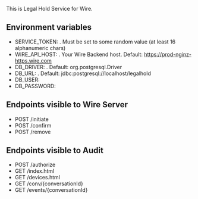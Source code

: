 This is Legal Hold Service for Wire.

## Environment variables
- SERVICE_TOKEN: <mandatory>. Must be set to some random value (at least 16 alphanumeric chars)
- WIRE_API_HOST: <optional>. Your Wire Backend host. Default: https://prod-nginz-https.wire.com
- DB_DRIVER: <optional>. Default: org.postgresql.Driver
- DB_URL: <mandatory>. Default: jdbc:postgresql://localhost/legalhold
- DB_USER:
- DB_PASSWORD:

## Endpoints visible to Wire Server
- POST    /initiate
- POST    /confirm
- POST    /remove

## Endpoints visible to Audit
- POST    /authorize
- GET     /index.html 
- GET     /devices.html 
- GET     /conv/{conversationId} 
- GET     /events/{conversationId} 
